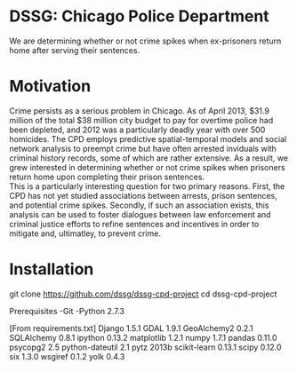 DSSG: Chicago Police Department
===
We are determining whether or not crime spikes when ex-prisoners return home after serving their sentences.


Motivation
===
Crime persists as a serious problem in Chicago.  As of April 2013, $31.9 million of the total $38 million city
budget to pay for overtime police had been depleted, and 2012 was a particularly deadly year with over 500 homicides.
The CPD employs predictive spatial-temporal models and social network analysis to preempt crime but have often
arrested inviduals with criminal history records, some of which are rather extensive.  As a result, we grew interested
in determining whether or not crime spikes when prisoners return home upon completing their prison sentences.  
This is a particularly interesting question for two primary reasons.  First, the CPD has not yet studied associations
between arrests, prison sentences, and potential crime spikes.  Secondly, if such an association exists, this
analysis can be used to foster dialogues between law enforcement and criminal justice efforts to refine sentences
and incentives in order to mitigate and, ultimatley, to prevent crime.

Installation
===
git clone https://github.com/dssg/dssg-cpd-project
cd dssg-cpd-project

Prerequisites
-Git
-Python 2.7.3

[From requirements.txt]
Django 1.5.1
GDAL 1.9.1
GeoAlchemy2 0.2.1
SQLAlchemy 0.8.1
ipython 0.13.2
matplotlib 1.2.1
numpy 1.7.1
pandas 0.11.0
psycopg2 2.5
python-dateutil 2.1
pytz 2013b
scikit-learn 0.13.1
scipy 0.12.0
six 1.3.0
wsgiref 0.1.2
yolk 0.4.3
